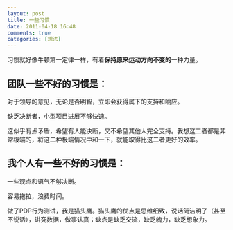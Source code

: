 ```yaml
---
layout: post
title: 一些习惯
date: 2011-04-18 16:48
comments: true
categories: [想法]
---
```


习惯就好像牛顿第一定律一样，有着<strong>保持原来运动方向不变的</strong>一种力量。
<h2>团队一些不好的习惯是：</h2>
对于领导的意见，无论是否明智，立即会获得属下的支持和响应。

缺乏决断者，小型项目进展不够快速。

这似乎有点矛盾，希望有人能决断，又不希望其他人完全支持。我想这二者都是非常极端的，将这二种极端情况中和一下，就能取得比这二者更好的效率。
<h2>我个人有一些不好的习惯是：</h2>
一些观点和语气不够决断。

容易拖拉，浪费时间。

做了PDP行为测试，我是猫头鹰。猫头鹰的优点是思维细致，说话简洁明了（甚至不说话），讲究数据，做事认真；缺点是缺乏交流，缺乏魄力，缺乏想象力。

